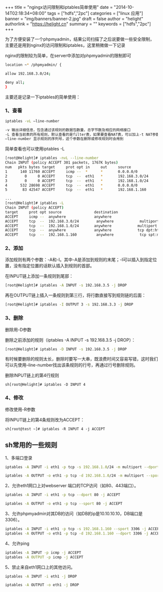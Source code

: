 +++
title = "ngingx访问限制和iptables简单使用"
date = "2014-10-14T02:18:34+08:00"
tags = ["hdfs","2pc"]
categories = ["linux 应用"]
banner = "img/banners/banner-2.jpg"
draft = false
author = "helight"
authorlink = "https://helight.cn"
summary = ""
keywords = ["hdfs","2pc"]
+++

为了方便安装了一个phpmyadmin，结果公司扫描了之后说要做一些安全限制，主要还是用到nginx的访问限制和iptables，这里稍微做一下记录

nginx的限制较为简单，在server中添加对phpmyadmin的限制即可

```sh
location ~* /phpmyadmin/ {

allow 192.168.3.0/24;

deny all;
}
```

主要还是记录一下iptables的简单使用：
### 1、查看
```sh
iptables -vL –line-number

-v 输出详细信息，包含通过该规则的数据包数量，总字节数及相应的网络接口
-L 查看当前表的所有规则，默认查看的是filter表，如果要查看NAT表，可以加上-t NAT参数
–line-number 显示规则的序列号，这个参数在删除或修改规则时会用到
```
简单查看也可以使用iptables -L
```sh
[root@Helight]# iptables -nvL --line-number
Chain INPUT (policy ACCEPT 301 packets, 1767K bytes)
num   pkts bytes target     prot opt in     out     source               destination
1      140 11760 ACCEPT     icmp --  *      *       0.0.0.0/0            0.0.0.0/0
2        0     0 ACCEPT     tcp  --  eth1   *       192.168.3.0/24        0.0.0.0/0          multiport dports 22
3        0     0 ACCEPT     tcp  --  eth1   *       192.168.1.0/24       0.0.0.0/0           multiport dports 22
4      532 28698 ACCEPT     tcp  --  eth1   *       0.0.0.0/0            0.0.0.0/0           tcp dpt:80
5       83 42547 ACCEPT     tcp  --  eth1   *       192.168.1.160         0.0.0.0/0           tcp spt:3306

...
[root@Helight]# iptables -L
Chain INPUT (policy ACCEPT)
target     prot opt source               destination
ACCEPT     icmp --  anywhere             anywhere
ACCEPT     tcp  --  192.168.3.0/24        anywhere            multiport dports 22
ACCEPT     tcp  --  192.168.1.0/24       anywhere            multiport dports 22
ACCEPT     tcp  --  anywhere             anywhere            tcp dpt:http
ACCEPT     tcp  --  192.168.1.160         anywhere            tcp spt:mysql
```
### 2、添加
添加规则有两个参数：-A和-I。其中-A是添加到规则的末尾；-I可以插入到指定位置，没有指定位置的话默认插入到规则的首部。

在INPUT链上添加一条规则到尾部：
```sh
[root@Helight]# iptables -A INPUT -s 192.168.3.5 -j DROP
```
再在OUTPUT链上插入一条规则到第三行，将行数直接写到规则链的后面：
```sh
[root@Helight]# iptables -I OUTPUT 3 -s 192.168.3.3 -j DROP
```

### 3、删除
删除用-D参数

删除之前添加的规则（iptables -A INPUT -s 192.168.3.5 -j DROP）：
```sh
[root@Helight]# iptables -D INPUT -s 192.168.3.5 -j DROP
```
有时候要删除的规则太长，删除时要写一大串，既浪费时间又容易写错，这时我们可以先使用–line-number找出该条规则的行号，再通过行号删除规则。

删除INPUT链上的第4行规则
```
sh[root@Helight]# iptables -D INPUT 4
```
### 4、修改
修改使用-R参数

将INPUT链上的第4条规则改为ACCEPT：
```
sh[root@test ~]# iptables -R INPUT 4 -j ACCEPT
```

## sh常用的一些规则
1、多端口登录
```sh
iptables -A INPUT -i eth1 -p tcp -s 192.168.1.0/24 -m multiport --dport 22,23 -j ACCEPT

iptables -A OUTPUT -o eth1 -p tcp -d 192.168.1.0/24 -m multiport --sport 22,23 -j ACCEPT
```

2、允许eth1网口上对webserver 端口的TCP访问（如80、443端口）。
```sh
iptables -A INPUT -i eth1 -p tcp --dport 80 -j ACCEPT

iptables -A OUTPUT -o eth1 -p tcp --sport 80 -j ACCEPT
```
3、允许phpmyadmin对其DB的访问（如DB的ip是10.10.10.10，DB端口是3306）。
```sh
iptables -A INPUT -i eth1 -p tcp -s 192.168.1.160 --sport 3306 -j ACCEPT
iptables -A OUTPUT -o eth1 -p tcp -d 192.168.1.160 --dport 3306 -j ACCEPT
```

4、允许ping
```sh
iptables -A INPUT -p icmp -j ACCEPT
iptables -A OUTPUT -p icmp -j ACCEPT
```



5、禁止来自eth1网口上的其他访问。
```sh
iptables -A INPUT -i eth1 -j DROP

iptables -A OUTPUT -o eth1 -j DROP
```


